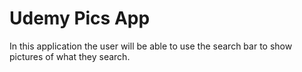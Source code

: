 # Udemy Pics App

In this application the user will be able to use the search bar to show pictures of what they search. 